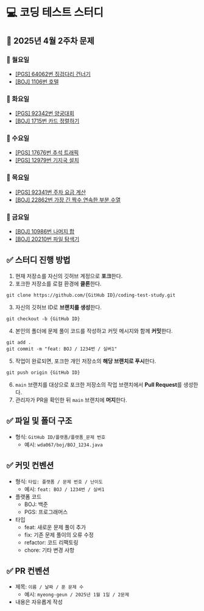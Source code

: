 # 💻 코딩 테스트 스터디
## 📅 2025년 4월 2주차 문제

### 📌 월요일 
- [[PGS] 64062번 징검다리 건너기](https://school.programmers.co.kr/learn/courses/30/lessons/64062)  
- [[BOJ] 1106번 호텔](https://www.acmicpc.net/problem/1106)  

### 📌 화요일 
- [[PGS] 92342번 양궁대회](https://school.programmers.co.kr/learn/courses/30/lessons/92342)  
- [[BOJ] 1715번 카드 정렬하기](https://www.acmicpc.net/problem/1715)  

### 📌 수요일 
- [[PGS] 17676번 추석 트래픽](https://school.programmers.co.kr/learn/courses/30/lessons/17676)  
- [[PGS] 12979번 기지국 설치](https://school.programmers.co.kr/learn/courses/30/lessons/12979)  

### 📌 목요일 
- [[PGS] 92341번 주차 요금 계산](https://school.programmers.co.kr/learn/courses/30/lessons/92341)  
- [[BOJ] 22862번 가장 긴 짝수 연속한 부분 수열](https://www.acmicpc.net/problem/22862)  

### 📌 금요일 
- [[BOJ] 10986번 나머지 합](https://www.acmicpc.net/problem/10986)  
- [[BOJ] 20210번 파일 탐색기](https://www.acmicpc.net/problem/20210)  

## ✅ 스터디 진행 방법
1. 현재 저장소를 자신의 깃허브 계정으로 **포크**한다.
2. 포크한 저장소를 로컬 환경에 **클론**한다.
```
git clone https://github.com/{GitHub ID}/coding-test-study.git
```
3. 자신의 깃허브 ID로 **브랜치를 생성**한다.
```
git checkout -b {GitHub ID}
```
4. 본인의 폴더에 문제 풀이 코드를 작성하고 커밋 메시지와 함께 **커밋**한다.
```
git add .
git commit -m "feat: BOJ / 1234번 / 실버1"
```
5. 작업이 완료되면, 포크한 개인 저장소의 **해당 브랜치로 푸시**한다.
```
git push origin {GitHub ID}
```
6. `main` 브랜치를 대상으로 포크한 저장소의 작업 브랜치에서 **Pull Request**를 생성한다.
7. 관리자가 PR을 확인한 뒤 `main` 브랜치에 **머지**한다.

## ✅ 파일 및 폴더 구조
- 형식: `GitHub ID/플랫폼/플랫폼_문제 번호`
  - 예시: `wda067/boj/BOJ_1234.java`

## ✅ 커밋 컨벤션
- 형식: `타입: 플랫폼 / 문제 번호 / 난이도`
  - 예시: `feat: BOJ / 1234번 / 실버1`
- 플랫폼 코드
  - BOJ: 백준
  - PGS: 프로그래머스
- 타입
  - feat: 새로운 문제 풀이 추가
  - fix: 기존 문제 풀이의 오류 수정
  - refactor: 코드 리팩토링
  - chore: 기타 변경 사항

## ✅ PR 컨벤션
- 제목: `이름 / 날짜 / 푼 문제 수`
  - 예시: `myeong-geun / 2025년 1월 1일 / 2문제`
- 내용은 자유롭게 작성
